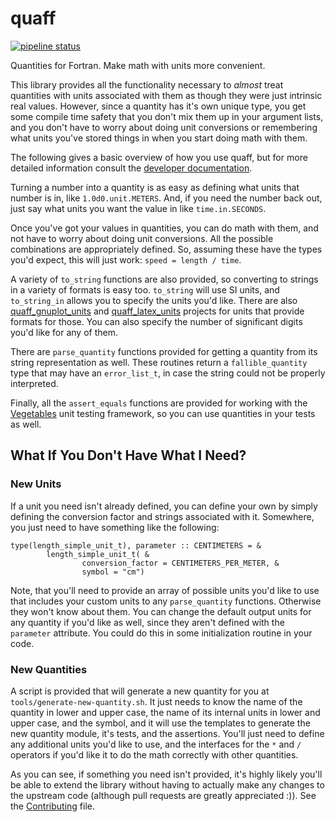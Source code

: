 quaff
=====

[![pipeline status](https://gitlab.com/everythingfunctional/quaff/badges/main/pipeline.svg)](https://gitlab.com/everythingfunctional/quaff/commits/main)

Quantities for Fortran. Make math with units more convenient.

This library provides all the functionality necessary to *almost* treat
quantities with units associated with them as though they were just intrinsic
real values. However, since a quantity has it's own unique type, you get some
compile time safety that you don't mix them up in your argument lists, and you
don't have to worry about doing unit conversions or remembering what units you've
stored things in when you start doing math with them.

The following gives a basic overview of how you use quaff,
but for more detailed information consult the [developer documentation](https://everythingfunctional.gitlab.io/quaff).

Turning a number into a quantity is as easy as defining what units that number
is in, like `1.0d0.unit.METERS`. And, if you need the number back out, just say
what units you want the value in like `time.in.SECONDS`.

Once you've got your values in quantities, you can do math with them, and not
have to worry about doing unit conversions. All the possible combinations are
appropriately defined. So, assuming these have the types you'd expect, this will
just work: `speed = length / time`.

A variety of `to_string` functions are also provided, so converting to strings
in a variety of formats is easy too. `to_string` will use SI units, and
`to_string_in` allows you to specify the units you'd like. There are also
[quaff_gnuplot_units](https://gitlab.com/everythingfunctional/quaff_gnuplot_units)
and [quaff_latex_units](https://gitlab.com/everythingfunctional/quaff_latex_units)
projects for units that provide formats for those.
You can also specify the number of significant digits you'd like for any of them.

There are `parse_quantity` functions provided for getting a quantity from its
string representation as well. These routines return a `fallible_quantity`
type that may have an `error_list_t`, in case the string could not be properly interpreted.

Finally, all the `assert_equals` functions are provided for working with the
[Vegetables](https://gitlab.com/everythingfunctional/vegetables) unit testing
framework, so you can use quantities in your tests as well.

What If You Don't Have What I Need?
-----------------------------------

### New Units

If a unit you need isn't already defined, you can define your own by simply
defining the conversion factor and strings associated with it. Somewhere, you
just need to have something like the following:

```Fortran
type(length_simple_unit_t), parameter :: CENTIMETERS = &
        length_simple_unit_t( &
                conversion_factor = CENTIMETERS_PER_METER, &
                symbol = "cm")
```

Note, that you'll need to provide an array of possible units you'd like to use
that includes your custom units to any `parse_quantity` functions. Otherwise they
won't know about them. You can change the default output units for any quantity
if you'd like as well, since they aren't defined with the `parameter` attribute.
You could do this in some initialization routine in your code.

### New Quantities

A script is provided that will generate a new quantity for you at
`tools/generate-new-quantity.sh`. It just needs to know the name of the quantity
in lower and upper case, the name of its internal units in lower and upper case,
and the symbol, and it will use the templates to generate the new quantity module,
it's tests, and the assertions. You'll just need to define any additional units
you'd like to use, and the interfaces for the `*` and `/` operators if you'd
like it to do the math correctly with other quantities.

As you can see, if something you need isn't provided, it's highly likely you'll
be able to extend the library without having to actually make any changes to the
upstream code (although pull requests are greatly appreciated :)). See the
[Contributing](CONTRIBUTING.md) file.
